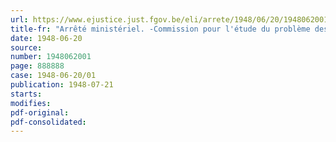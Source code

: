 ```yaml
---
url: https://www.ejustice.just.fgov.be/eli/arrete/1948/06/20/1948062001/justel
title-fr: "Arrêté ministériel. -Commission pour l'étude du problème des finances provinciales et communales. - Prorogation de mandat"
date: 1948-06-20
source:
number: 1948062001
page: 888888
case: 1948-06-20/01
publication: 1948-07-21
starts:
modifies:
pdf-original:
pdf-consolidated:
---
```


